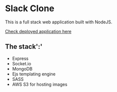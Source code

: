 # Slack Clone

This is a full stack web application built with NodeJS.

[Check deployed application here](https://rod-slack-clone.herokuapp.com/)

## The stack':'

- Express
- Socket.io
- MongoDB
- Ejs templating engine
- SASS
- AWS S3 for hosting images
